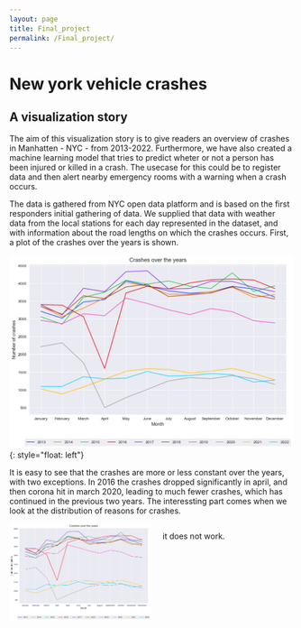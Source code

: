 ```yaml
---
layout: page
title: Final_project
permalink: /Final_project/
---
```



# New york vehicle crashes
## A visualization story


 The aim of this visualization story is to give readers an overview of crashes in Manhatten - NYC - from 2013-2022. Furthermore, we have also created a machine learning model that tries to predict wheter or not a person has been injured or killed in a crash. The usecase for this could be to register data and then alert nearby emergency rooms with a warning when a crash occurs. 

 The data is gathered from NYC open data platform and is based on the first responders initial gathering of data. We supplied that data with weather data from the local stations for each day represented in the dataset, and with information about the road lengths on which the crashes occurs. First, a plot of the crashes over the years is shown.


![Book logo](/docs/assets/final/years.png){: style="float: left"}

It is easy to see that the crashes are more or less constant over the years, with two exceptions. In 2016 the crashes dropped significantly in april, and then corona hit in march 2020, leading to much fewer crashes, which has continued in the previous two years. The interessting part comes when we look at the distribution of reasons for crashes.

<div style="display: flex;">
  <img src="/docs/assets/final/years.png" alt="Image description" style="width: 50%;">
  <div style="margin-left: 20px;">
    <p>it does not work.</p>
  </div>
</div>